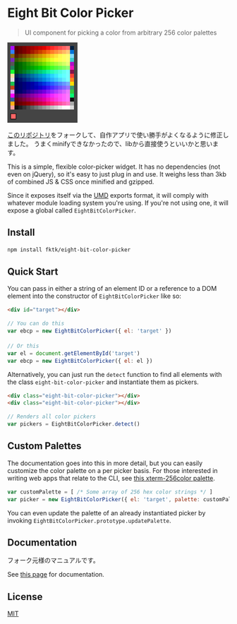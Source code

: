 Eight Bit Color Picker
======================

> UI component for picking a color from arbitrary 256 color palettes

![palette image](palette.png)

[このリポジトリ](https://github.com/bilalq/eight-bit-color-picker)をフォークして、自作アプリで使い勝手がよくなるように修正しました。
うまくminifyできなかったので、libから直接使うといいかと思います。

This is a simple, flexible color-picker widget. It has no dependencies (not
even on jQuery), so it's easy to just plug in and use. It weighs less than 3kb
of combined JS & CSS once minified and gzipped.

Since it exposes itself via the
[UMD](https://github.com/umdjs/umd/blob/master/returnExports.js) exports format,
it will comply with whatever module loading system you're using. If you're
not using one, it will expose a global called `EightBitColorPicker`.

Install
-------

```sh
npm install fktk/eight-bit-color-picker
```

Quick Start
-----------
You can pass in either a string of an element ID or a reference to a DOM
element into the constructor of `EightBitColorPicker` like so:

```html
<div id="target"></div>
```

```javascript
// You can do this
var ebcp = new EightBitColorPicker({ el: 'target' })

// Or this
var el = document.getElementById('target')
var ebcp = new EightBitColorPicker({ el: el })
```

Alternatively, you can just run the `detect` function to find all elements with
the class `eight-bit-color-picker` and instantiate them as pickers.

```html
<div class="eight-bit-color-picker"></div>
<div class="eight-bit-color-picker"></div>
```

```javascript
// Renders all color pickers
var pickers = EightBitColorPicker.detect()
```

Custom Palettes
---------------
The documentation goes into this in more detail, but you can easily customize
the color palette on a per picker basis. For those interested in writing web
apps that relate to the CLI, see
[this xterm-256color palette](https://github.com/bilalq/xterm-256color-palette).

```javascript
var customPalette = [ /* Some array of 256 hex color strings */ ]
var picker = new EightBitColorPicker({ el: 'target', palette: customPalette })
```

You can even update the palette of an already instantiated picker by invoking
`EightBitColorPicker.prototype.updatePalette`.

Documentation
-------------
フォーク元様のマニュアルです。

See [this page](http://bilalq.github.io/eight-bit-color-picker/) for documentation.

License
-------
[MIT](https://github.com/bilalq/eight-bit-color-picker/blob/master/LICENSE)
